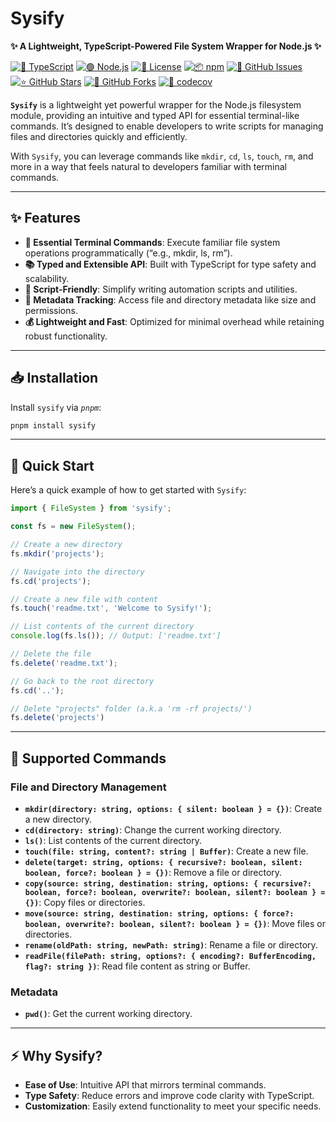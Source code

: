 # Sysify

**✨ A Lightweight, TypeScript-Powered File System Wrapper for Node.js ✨**

[![📘 TypeScript](https://img.shields.io/badge/TypeScript-3178C6?logo=typescript&logoColor=white)](https://www.typescriptlang.org/)
[![🟢 Node.js](https://img.shields.io/badge/Node.js-339933?logo=node.js&logoColor=white)](https://nodejs.org/)
[![📜 License](https://img.shields.io/badge/License-MIT-blue)](https://opensource.org/licenses/MIT) 
[![📦 npm](https://img.shields.io/npm/v/sysify)](https://www.npmjs.com/package/sysify)
[![🐛 GitHub Issues](https://img.shields.io/github/issues/aallali/sysify)](https://github.com/aallali/sysify/issues)
[![⭐ GitHub Stars](https://img.shields.io/github/stars/aallali/sysify)](https://github.com/aallali/sysify/stargazers)
[![🔗 GitHub Forks](https://img.shields.io/github/forks/aallali/sysify)](https://github.com/aallali/sysify/network/members)
[![🔧 codecov](https://codecov.io/github/aallali/Sysify/graph/badge.svg?token=M5NQEJ0TXB)](https://codecov.io/github/aallali/Sysify)

**`Sysify`** is a lightweight yet powerful wrapper for the Node.js filesystem module, providing an intuitive and typed API for essential terminal-like commands. It’s designed to enable developers to write scripts for managing files and directories quickly and efficiently.

With `Sysify`, you can leverage commands like `mkdir`, `cd`, `ls`, `touch`, `rm`, and more in a way that feels natural to developers familiar with terminal commands.

---

## ✨ Features

- **📂 Essential Terminal Commands**: Execute familiar file system operations programmatically (“e.g., mkdir, ls, rm”).
- **📚 Typed and Extensible API**: Built with TypeScript for type safety and scalability.
- **🔧 Script-Friendly**: Simplify writing automation scripts and utilities.
- **📝 Metadata Tracking**: Access file and directory metadata like size and permissions.
- **💰 Lightweight and Fast**: Optimized for minimal overhead while retaining robust functionality.

---

## 📥 Installation

Install `sysify` via _`pnpm`_:

```bash
pnpm install sysify
```

---

## 🚀 Quick Start

Here’s a quick example of how to get started with `Sysify`:

```typescript
import { FileSystem } from 'sysify';

const fs = new FileSystem();

// Create a new directory
fs.mkdir('projects');

// Navigate into the directory
fs.cd('projects');

// Create a new file with content
fs.touch('readme.txt', 'Welcome to Sysify!');

// List contents of the current directory
console.log(fs.ls()); // Output: ['readme.txt']

// Delete the file
fs.delete('readme.txt');

// Go back to the root directory
fs.cd('..');

// Delete "projects" folder (a.k.a 'rm -rf projects/')
fs.delete('projects')
```

---

## 🔧 Supported Commands

### File and Directory Management
- **`mkdir(directory: string, options: { silent: boolean } = {})`**: Create a new directory.
- **`cd(directory: string)`**: Change the current working directory.
- **`ls()`**: List contents of the current directory.
- **`touch(file: string, content?: string | Buffer)`**: Create a new file.
- **`delete(target: string, options: { recursive?: boolean, silent: boolean, force?: boolean } = {})`**: Remove a file or directory.
- **`copy(source: string, destination: string, options: { recursive?: boolean, force?: boolean, overwrite?: boolean, silent?: boolean } = {})`**: Copy files or directories.
- **`move(source: string, destination: string, options: { force?: boolean, overwrite?: boolean, silent?: boolean } = {})`**: Move files or directories.
- **`rename(oldPath: string, newPath: string)`**: Rename a file or directory.
- **`readFile(filePath: string, options?: { encoding?: BufferEncoding, flag?: string })`**: Read file content as string or Buffer.

### Metadata
- **`pwd()`**: Get the current working directory.

---

## ⚡ Why Sysify?

- **Ease of Use**: Intuitive API that mirrors terminal commands.
- **Type Safety**: Reduce errors and improve code clarity with TypeScript.
- **Customization**: Easily extend functionality to meet your specific needs.
